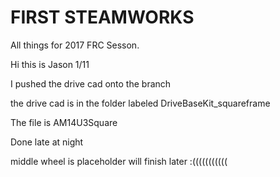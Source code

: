 # FIRST STEAMWORKS
All things for 2017 FRC Sesson.


Hi this is Jason 1/11

I pushed the drive cad onto the branch

the drive cad is in the folder labeled DriveBaseKit_squareframe

The file is AM14U3Square

Done late at night

middle wheel is placeholder will finish later :(((((((((((

